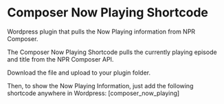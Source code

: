 # Composer Now Playing Shortcode
Wordpress plugin that pulls the Now Playing information from NPR Composer. 

The Composer Now Playing Shortcode pulls the currently playing episode and title from the NPR Composer API.

Download the file and upload to your plugin folder. 

Then, to show the Now Playing Information, just add the following shortcode anywhere in Wordpress: [composer_now_playing]
